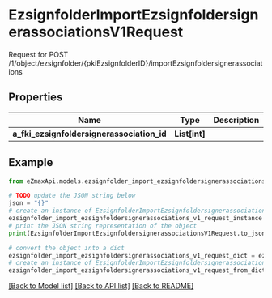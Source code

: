 # EzsignfolderImportEzsignfoldersignerassociationsV1Request

Request for POST /1/object/ezsignfolder/{pkiEzsignfolderID}/importEzsignfoldersignerassociations

## Properties

Name | Type | Description | Notes
------------ | ------------- | ------------- | -------------
**a_fki_ezsignfoldersignerassociation_id** | **List[int]** |  | 

## Example

```python
from eZmaxApi.models.ezsignfolder_import_ezsignfoldersignerassociations_v1_request import EzsignfolderImportEzsignfoldersignerassociationsV1Request

# TODO update the JSON string below
json = "{}"
# create an instance of EzsignfolderImportEzsignfoldersignerassociationsV1Request from a JSON string
ezsignfolder_import_ezsignfoldersignerassociations_v1_request_instance = EzsignfolderImportEzsignfoldersignerassociationsV1Request.from_json(json)
# print the JSON string representation of the object
print(EzsignfolderImportEzsignfoldersignerassociationsV1Request.to_json())

# convert the object into a dict
ezsignfolder_import_ezsignfoldersignerassociations_v1_request_dict = ezsignfolder_import_ezsignfoldersignerassociations_v1_request_instance.to_dict()
# create an instance of EzsignfolderImportEzsignfoldersignerassociationsV1Request from a dict
ezsignfolder_import_ezsignfoldersignerassociations_v1_request_from_dict = EzsignfolderImportEzsignfoldersignerassociationsV1Request.from_dict(ezsignfolder_import_ezsignfoldersignerassociations_v1_request_dict)
```
[[Back to Model list]](../README.md#documentation-for-models) [[Back to API list]](../README.md#documentation-for-api-endpoints) [[Back to README]](../README.md)


